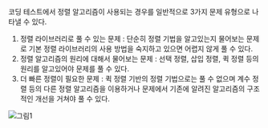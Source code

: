 코딩 테스트에서 정렬 알고리즘이 사용되는 경우를 일반적으로 3가지 문제 유형으로 나타낼 수 있다.

1. 정렬 라이브러리로 풀 수 있는 문제 
   : 단순히 정렬 기법을 알고있는지 물어보는 문제로 기본 정렬 라이브러리의 사용 방법을 숙지하고 있으면 어렵지 않게 풀 수 있다.
2. 정렬 알고리즘의 원리에 대해서 물어보는 문제
   : 선택 정렬, 삽입 정렬, 퀵 정렬 등의 원리를 알고있어야 문제를 풀 수 있다.
3. 더 빠른 정렬이 필요한 문제
   : 퀵 정렬 기반의 정렬 기법으로는 풀 수 없으며 계수 정렬 등의 다른 정렬 알고리즘을 이용하거나 문제에서 기존에 알려진 알고리즘의 구조적인 개선을 거쳐야 풀 수 있다. 
   
 ![그림1](https://user-images.githubusercontent.com/74131701/150940859-04576911-5d7f-4e26-8330-97d69504c8ac.png)
